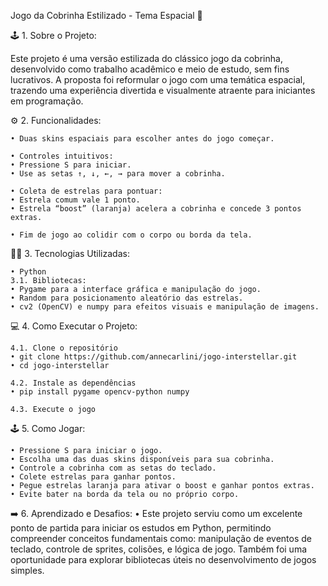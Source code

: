 Jogo da Cobrinha Estilizado - Tema Espacial 🚀

🕹️ 1. Sobre o Projeto: 

Este projeto é uma versão estilizada do clássico jogo da cobrinha, desenvolvido como trabalho acadêmico e meio de estudo, sem fins lucrativos. A proposta foi reformular o jogo com uma temática espacial, trazendo uma experiência divertida e visualmente atraente para iniciantes em programação.

⚙️ 2. Funcionalidades:

	• Duas skins espaciais para escolher antes do jogo começar.

	• Controles intuitivos:
	• Pressione S para iniciar.
 	• Use as setas ↑, ↓, ←, → para mover a cobrinha.
  
	• Coleta de estrelas para pontuar:
	• Estrela comum vale 1 ponto.
	• Estrela “boost” (laranja) acelera a cobrinha e concede 3 pontos extras.
 
	• Fim de jogo ao colidir com o corpo ou borda da tela.

🧑‍💻 3. Tecnologias Utilizadas:

	• Python 
 	3.1. Bibliotecas:
	• Pygame para a interface gráfica e manipulação do jogo.
	• Random para posicionamento aleatório das estrelas.
	• cv2 (OpenCV) e numpy para efeitos visuais e manipulação de imagens.

💻 4. Como Executar o Projeto:

	4.1. Clone o repositório
	• git clone https://github.com/annecarlini/jogo-interstellar.git
	• cd jogo-interstellar
 
	4.2. Instale as dependências
	• pip install pygame opencv-python numpy
 
	4.3. Execute o jogo

🕹️ 5. Como Jogar:

	• Pressione S para iniciar o jogo.
	• Escolha uma das duas skins disponíveis para sua cobrinha.
	• Controle a cobrinha com as setas do teclado.
	• Colete estrelas para ganhar pontos.
	• Pegue estrelas laranja para ativar o boost e ganhar pontos extras.
	• Evite bater na borda da tela ou no próprio corpo.

➡️ 6. Aprendizado e Desafios:
	• Este projeto serviu como um excelente ponto de partida para iniciar os estudos em Python, permitindo compreender conceitos fundamentais como: manipulação de eventos de teclado, controle de sprites, colisões, e lógica de jogo. Também foi uma oportunidade para explorar bibliotecas úteis no desenvolvimento de jogos simples.

